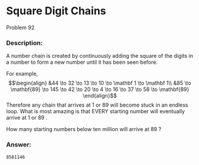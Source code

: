 # Square Digit Chains
Problem 92
### Description:
A number chain is created by continuously adding the square of the digits in a number to form a new number until it has been seen before.

For example,
$$\begin{align}
&44 \to 32 \to 13 \to 10 \to \mathbf 1 \to \mathbf 1\\
&85 \to \mathbf{89} \to 145 \to 42 \to 20 \to 4 \to 16 \to 37 \to 58 \to \mathbf{89}
\end{align}$$
Therefore any chain that arrives at 1
 or 89
 will become stuck in an endless loop. What is most amazing is that EVERY starting number will eventually arrive at 1
 or 89
.

How many starting numbers below ten million will arrive at 89
?

### Answer:
```
8581146
```
